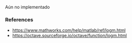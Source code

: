 Aún no implementado

### References

- https://www.mathworks.com/help/matlab/ref/logm.html
- https://octave.sourceforge.io/octave/function/logm.html
